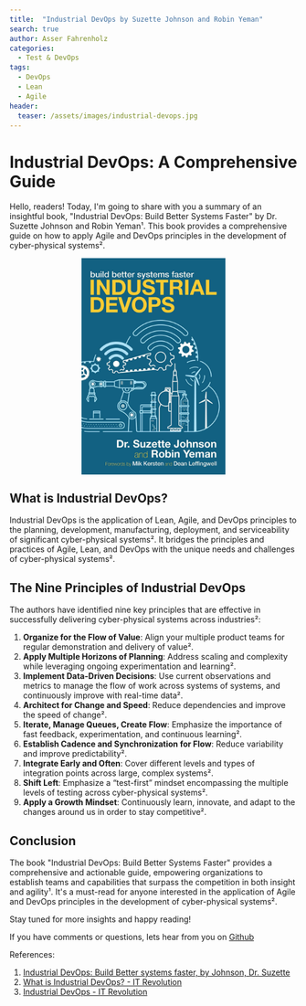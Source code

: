 ```yaml
---
title:  "Industrial DevOps by Suzette Johnson and Robin Yeman"
search: true
author: Asser Fahrenholz
categories: 
  - Test & DevOps
tags:
  - DevOps
  - Lean
  - Agile  
header:
  teaser: /assets/images/industrial-devops.jpg
---
```


# Industrial DevOps: A Comprehensive Guide

Hello, readers! Today, I'm going to share with you a summary of an insightful book, "Industrial DevOps: Build Better Systems Faster" by Dr. Suzette Johnson and Robin Yeman¹. This book provides a comprehensive guide on how to apply Agile and DevOps principles in the development of cyber-physical systems².

<p align="center">
<a href="/assets/images/industrial-devops.jpg"><img src="/assets/images/industrial-devops.jpg" width="50%" align="center"></a>
</p>

## What is Industrial DevOps?

Industrial DevOps is the application of Lean, Agile, and DevOps principles to the planning, development, manufacturing, deployment, and serviceability of significant cyber-physical systems². It bridges the principles and practices of Agile, Lean, and DevOps with the unique needs and challenges of cyber-physical systems².

## The Nine Principles of Industrial DevOps

The authors have identified nine key principles that are effective in successfully delivering cyber-physical systems across industries²:

1. **Organize for the Flow of Value**: Align your multiple product teams for regular demonstration and delivery of value².
2. **Apply Multiple Horizons of Planning**: Address scaling and complexity while leveraging ongoing experimentation and learning².
3. **Implement Data-Driven Decisions**: Use current observations and metrics to manage the flow of work across systems of systems, and continuously improve with real-time data².
4. **Architect for Change and Speed**: Reduce dependencies and improve the speed of change².
5. **Iterate, Manage Queues, Create Flow**: Emphasize the importance of fast feedback, experimentation, and continuous learning².
6. **Establish Cadence and Synchronization for Flow**: Reduce variability and improve predictability².
7. **Integrate Early and Often**: Cover different levels and types of integration points across large, complex systems².
8. **Shift Left**: Emphasize a “test-first” mindset encompassing the multiple levels of testing across cyber-physical systems².
9. **Apply a Growth Mindset**: Continuously learn, innovate, and adapt to the changes around us in order to stay competitive².

## Conclusion

The book "Industrial DevOps: Build Better Systems Faster" provides a comprehensive and actionable guide, empowering organizations to establish teams and capabilities that surpass the competition in both insight and agility¹. It's a must-read for anyone interested in the application of Agile and DevOps principles in the development of cyber-physical systems².

Stay tuned for more insights and happy reading!

If you have comments or questions, lets hear from you on <a href="https://github.com/orgs/thetechcollective/discussions/3">Github</a>

References:

1. [Industrial DevOps: Build Better systems faster, by Johnson, Dr. Suzette](https://www.amazon.com/Industrial-DevOps-Better-Systems-Faster/dp/195050879X)
2. [What is Industrial DevOps? - IT Revolution](https://itrevolution.com/articles/what-is-industrial-devops/)
3. [Industrial DevOps - IT Revolution](https://itrevolution.com/product/industrial-devops-book/)
